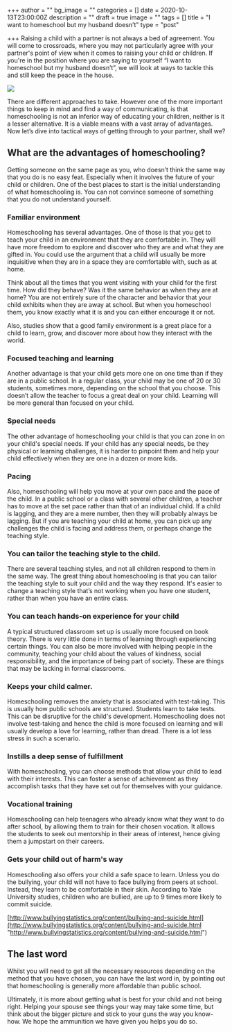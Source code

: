 +++
author = ""
bg_image = ""
categories = []
date = 2020-10-13T23:00:00Z
description = ""
draft = true
image = ""
tags = []
title = "I want to homeschool but my husband doesn’t"
type = "post"

+++
Raising a child with a partner is not always a bed of agreement. You will come to crossroads, where you may not particularly agree with your partner's point of view when it comes to raising your child or children. If you're in the position where you are saying to yourself “I want to homeschool but my husband doesn’t”, we will look at ways to tackle this and still keep the peace in the house.

![](/images/boys-286245_640.jpg)

There are different approaches to take. However one of the more important things to keep in mind and find a way of communicating, is that homeschooling is not an inferior way of educating your children, neither is it a lesser alternative. It is a viable means with a vast array of advantages. Now let’s dive into tactical ways of getting through to your partner, shall we?

## What are the advantages of homeschooling?

Getting someone on the same page as you, who doesn’t think the same way that you do is no easy feat. Especially when it involves the future of your child or children. One of the best places to start is the initial understanding of what homeschooling is. You can not convince someone of something that you do not understand yourself.

### Familiar environment

Homeschooling has several advantages. One of those is that you get to teach your child in an environment that they are comfortable in. They will have more freedom to explore and discover who they are and what they are gifted in. You could use the argument that a child will usually be more inquisitive when they are in a space they are comfortable with, such as at home.

Think about all the times that you went visiting with your child for the first time. How did they behave? Was it the same behavior as when they are at home? You are not entirely sure of the character and behavior that your child exhibits when they are away at school. But when you homeschool them, you know exactly what it is and you can either encourage it or not.

Also, studies show that a good family environment is a great place for a child to learn, grow, and discover more about how they interact with the world.

### Focused teaching and learning

Another advantage is that your child gets more one on one time than if they are in a public school. In a regular class, your child may be one of 20 or 30 students, sometimes more, depending on the school that you choose. This doesn’t allow the teacher to focus a great deal on your child. Learning will be more general than focused on your child.

### Special needs

The other advantage of homeschooling your child is that you can zone in on your child's special needs. If your child has any special needs, be they physical or learning challenges, it is harder to pinpoint them and help your child effectively when they are one in a dozen or more kids.

### Pacing

Also, homeschooling will help you move at your own pace and the pace of the child. In a public school or a class with several other children, a teacher has to move at the set pace rather than that of an individual child. If a child is lagging, and they are a mere number, then they will probably always be lagging. But if you are teaching your child at home, you can pick up any challenges the child is facing and address them, or perhaps change the teaching style.

### You can tailor the teaching style to the child.

There are several teaching styles, and not all children respond to them in the same way. The great thing about homeschooling is that you can tailor the teaching style to suit your child and the way they respond. It's easier to change a teaching style that’s not working when you have one student, rather than when you have an entire class.

### You can teach hands-on experience for your child

A typical structured classroom set up is usually more focused on book theory. There is very little done in terms of learning through experiencing certain things. You can also be more involved with helping people in the community, teaching your child about the values of kindness, social responsibility, and the importance of being part of society. These are things that may be lacking in formal classrooms.

### Keeps your child calmer.

Homeschooling removes the anxiety that is associated with test-taking. This is usually how public schools are structured. Students learn to take tests. This can be disruptive for the child's development. Homeschooling does not involve test-taking and hence the child is more focused on learning and will usually develop a love for learning, rather than dread. There is a lot less stress in such a scenario.

### Instills a deep sense of fulfillment

With homeschooling, you can choose methods that allow your child to lead with their interests. This can foster a sense of achievement as they accomplish tasks that they have set out for themselves with your guidance.

### Vocational training

Homeschooling can help teenagers who already know what they want to do after school, by allowing them to train for their chosen vocation. It allows the students to seek out mentorship in their areas of interest, hence giving them a jumpstart on their careers.

### Gets your child out of harm's way

Homeschooling also offers your child a safe space to learn. Unless you do the bullying, your child will not have to face bullying from peers at school. Instead, they learn to be comfortable in their skin. According to Yale University studies, children who are bullied, are up to 9 times more likely to commit suicide.

[http://www.bullyingstatistics.org/content/bullying-and-suicide.html](http://www.bullyingstatistics.org/content/bullying-and-suicide.html "http://www.bullyingstatistics.org/content/bullying-and-suicide.html")

## The last word

Whilst you will need to get all the necessary resources depending on the method that you have chosen, you can have the last word in, by pointing out that homeschooling is generally more affordable than public school.

Ultimately, it is more about getting what is best for your child and not being right. Helping your spouse see things your way may take some time, but think about the bigger picture and stick to your guns the way you know-how. We hope the ammunition we have given you helps you do so.